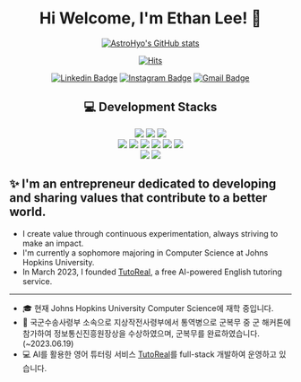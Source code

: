 <div align="center"> 

# Hi Welcome, I'm Ethan Lee! 👋 
 
[![AstroHyo's GitHub stats](https://github-readme-stats-sigma-five.vercel.app/api?username=AstroHyo&show_icons=true)](https://github.com/anuraghazra/github-readme-stats)  


[![Hits](https://hits.seeyoufarm.com/api/count/incr/badge.svg?url=https%3A%2F%2Fgithub.com%2FAstroHyo%2Fhit-counter&count_bg=%239EA09D&title_bg=%235094F0&icon=macys.svg&icon_color=%23E7E7E7&title=hits&edge_flat=false)](https://hits.seeyoufarm.com)
 
[![Linkedin Badge](https://img.shields.io/badge/-LinkedIn-blue?style=flat-square&logo=Linkedin&logoColor=white&link=https://www.linkedin.com/in/seung-hyo-lee-5440591ba/)](https://www.linkedin.com/in/ethanlee0000/) 
[![Instagram Badge](https://img.shields.io/badge/-Instagram-dd2a7b?style=flat-square&logo=instagram&logoColor=white&link=https://www.instagram.com/seunghyolee_/)](https://www.instagram.com/seunghyolee_/) 
[![Gmail Badge](https://img.shields.io/badge/-Gmail-d14836?style=flat-square&logo=Gmail&logoColor=white&link=mailto:spinelee2002@gmail.com)](mailto:spinelee2002@gmail.com)

 
 
## 💻 Development Stacks
<img src="https://img.shields.io/badge/Java-007396?style=for-the-badge&logo=OpenJDK&logoColor=white"/>
<img src="https://img.shields.io/badge/Python-3776AB?style=for-the-badge&logo=Python&logoColor=white">
<img src="https://img.shields.io/badge/C-A8B9CC?style=for-the-badge&logo=C&logoColor=white">

</br>
<img src="https://img.shields.io/badge/HTML-E34F26?style=for-the-badge&logo=HTML5&logoColor=white"/>
<img src="https://img.shields.io/badge/CSS3-F68212?style=for-the-badge&logo=CSS3&logoColor=white"/>
<img src="https://img.shields.io/badge/JavaScript-F7DF1E?style=for-the-badge&logo=JavaScript&logoColor=white"/>
<img src="https://img.shields.io/badge/-ReactJs-61DAFB?logo=react&logoColor=white&style=for-the-badge"/>
<img src="https://img.shields.io/badge/Vue.js-4FC08D?style=for-the-badge&logo=Vue.js&logoColor=white"/>
<img src="https://img.shields.io/badge/bootstrap-7952B3?style=for-the-badge&logo=bootstrap&logoColor=white">

</br>
<img src="https://img.shields.io/badge/Flutter-02569B?style=for-the-badge&logo=Flutter&logoColor=white">
<img src="https://img.shields.io/badge/Dart-0175C2?style=for-the-badge&logo=Dart&logoColor=white">



<div align="left"> 

## ✨ I'm an entrepreneur dedicated to developing and sharing values that contribute to a better world.

- I create value through continuous experimentation, always striving to make an impact. 
- I'm currently a sophomore majoring in Computer Science at Johns Hopkins University.
- In March 2023, I founded [TutoReal](https://tutoreal.pages.dev/), a free AI-powered English tutoring service.
-------
- 🎓 현재 Johns Hopkins University Computer Science에 재학 중입니다. 
- 💂 국군수송사령부 소속으로 지상작전사령부에서 통역병으로 군복무 중 군 해커톤에 참가하여 정보통신진흥원장상을 수상하였으며, 군복무를 완료하였습니다. (~2023.06.19)
- 💻 AI를 활용한 영어 튜터링 서비스 [TutoReal](https://tutoreal.pages.dev/)를 full-stack 개발하여 운영하고 있습니다. 

</div>

 
</div>
